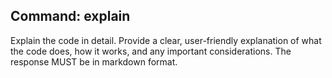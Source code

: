 ## Command: explain

Explain the code in detail. Provide a clear, user-friendly explanation of what
the code does, how it works, and any important considerations. The response MUST
be in markdown format.

